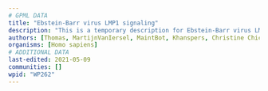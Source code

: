 ```yaml
---
# GPML DATA
title: "Ebstein-Barr virus LMP1 signaling"
description: "This is a temporary description for Ebstein-Barr virus LMP1 signaling"
authors: [Thomas, MartijnVanIersel, MaintBot, Khanspers, Christine Chichester, AlexanderPico, Zari, Mkutmon, Roelod, Eweitz]
organisms: [Homo sapiens]
# ADDITIONAL DATA
last-edited: 2021-05-09
communities: []
wpid: "WP262"
---
```


